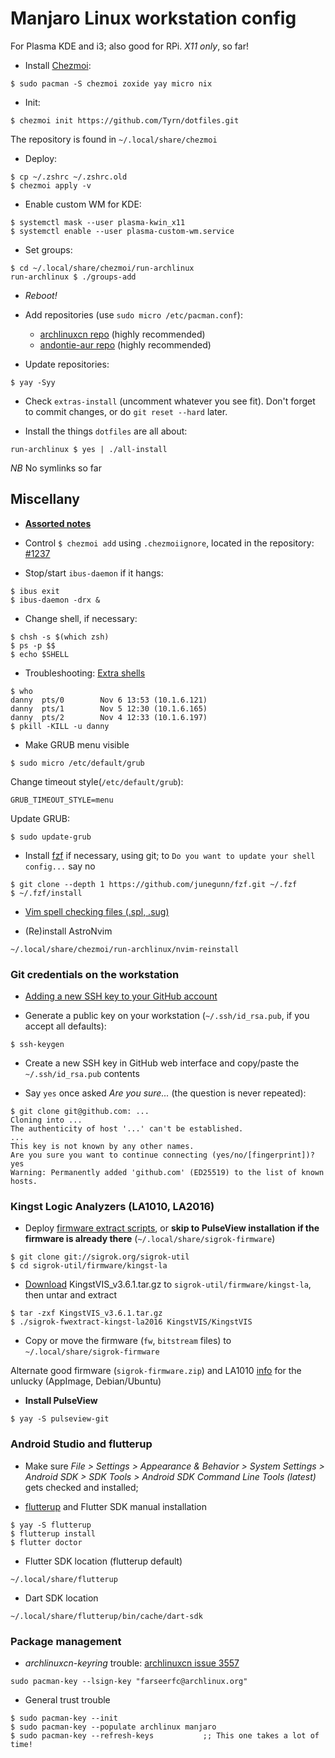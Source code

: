 # Manjaro Linux workstation config

For Plasma KDE and i3; also good for RPi. _X11 only_, so far!

- Install [Chezmoi](https://www.chezmoi.io/):

```
$ sudo pacman -S chezmoi zoxide yay micro nix
```

- Init:

```
$ chezmoi init https://github.com/Tyrn/dotfiles.git
```

The repository is found in `~/.local/share/chezmoi`

- Deploy:

```
$ cp ~/.zshrc ~/.zshrc.old
$ chezmoi apply -v
```

- Enable custom WM for KDE:

```
$ systemctl mask --user plasma-kwin_x11
$ systemctl enable --user plasma-custom-wm.service
```

- Set groups:

```
$ cd ~/.local/share/chezmoi/run-archlinux
run-archlinux $ ./groups-add
```

- _Reboot!_

- Add repositories (use `sudo micro /etc/pacman.conf`):

  - [archlinuxcn repo](https://wiki.archlinux.org/title/unofficial_user_repositories#archlinuxcn) (highly recommended)
  - [andontie-aur repo](https://wiki.archlinux.org/title/unofficial_user_repositories#andontie-aur) (highly recommended)

- Update repositories:

```
$ yay -Syy
```

- Check `extras-install` (uncomment whatever you see fit).
  Don't forget to commit changes, or do `git reset --hard` later.

- Install the things `dotfiles` are all about:

```
run-archlinux $ yes | ./all-install
```

_NB_ No symlinks so far

## Miscellany

- [**Assorted notes**](https://github.com/Tyrn/arch-chronicle/tree/master/Usage)

- Control `$ chezmoi add` using `.chezmoiignore`, located in the repository: [#1237](https://github.com/twpayne/chezmoi/issues/1237)

- Stop/start `ibus-daemon` if it hangs:

```
$ ibus exit
$ ibus-daemon -drx &
```

- Change shell, if necessary:

```
$ chsh -s $(which zsh)
$ ps -p $$
$ echo $SHELL
```

- Troubleshooting: [Extra shells](https://unix.stackexchange.com/questions/39881/running-chsh-does-not-change-shell)

```
$ who
danny  pts/0        Nov 6 13:53 (10.1.6.121)
danny  pts/1        Nov 5 12:30 (10.1.6.165)
danny  pts/2        Nov 4 12:33 (10.1.6.197)
$ pkill -KILL -u danny
```

- Make GRUB menu visible

```
$ sudo micro /etc/default/grub
```

Change timeout style(`/etc/default/grub`):

```
GRUB_TIMEOUT_STYLE=menu
```

Update GRUB:

```
$ sudo update-grub
```

- Install [fzf](https://github.com/junegunn/fzf#using-git) if necessary, using git; to `Do you want to update your shell config...` say no

```
$ git clone --depth 1 https://github.com/junegunn/fzf.git ~/.fzf
$ ~/.fzf/install
```

- [Vim spell checking files (.spl, .sug)](https://ftp.nluug.nl/vim/runtime/spell/)

- (Re)install AstroNvim

```
~/.local/share/chezmoi/run-archlinux/nvim-reinstall
```

### Git credentials on the workstation

- [Adding a new SSH key to your GitHub account](https://docs.github.com/en/authentication/connecting-to-github-with-ssh/adding-a-new-ssh-key-to-your-github-account)

- Generate a public key on your workstation (`~/.ssh/id_rsa.pub`, if you accept all defaults):

```
$ ssh-keygen
```

- Create a new SSH key in GitHub web interface and copy/paste the `~/.ssh/id_rsa.pub` contents

- Say `yes` once asked _Are you sure..._ (the question is never repeated):

```
$ git clone git@github.com: ...
Cloning into ...
The authenticity of host '...' can't be established.
...
This key is not known by any other names.
Are you sure you want to continue connecting (yes/no/[fingerprint])? yes
Warning: Permanently added 'github.com' (ED25519) to the list of known hosts.
```

### Kingst Logic Analyzers (LA1010, LA2016)

- Deploy [firmware extract scripts](https://sigrok.org/wiki/Firmware#Where_to_put_the_firmware_files), or **skip to PulseView installation if the firmware is already there** (`~/.local/share/sigrok-firmware`)

```
$ git clone git://sigrok.org/sigrok-util
$ cd sigrok-util/firmware/kingst-la
```

- [Download](http://www.qdkingst.com/en/vis-old) KingstVIS_v3.6.1.tar.gz to `sigrok-util/firmware/kingst-la`, then untar and extract

```
$ tar -zxf KingstVIS_v3.6.1.tar.gz
$ ./sigrok-fwextract-kingst-la2016 KingstVIS/KingstVIS
```

- Copy or move the firmware (`fw`, `bitstream` files) to `~/.local/share/sigrok-firmware`

Alternate good firmware (`sigrok-firmware.zip`) and LA1010 [info](https://www.foroelectro.net/herramientas-f27/analizadores-logicos-kingst-la-xxxx-y-sigrok-pulse-t474.html) for the unlucky (AppImage, Debian/Ubuntu)

- **Install PulseView**

```
$ yay -S pulseview-git
```

### Android Studio and flutterup

- Make sure _File > Settings > Appearance & Behavior > System Settings > Android SDK > SDK Tools > Android SDK Command Line Tools (latest)_ gets checked and installed;

- [flutterup](https://github.com/Decodetalkers/flutterup) and Flutter SDK manual installation

```
$ yay -S flutterup
$ flutterup install
$ flutter doctor
```

- Flutter SDK location (flutterup default)

```
~/.local/share/flutterup
```

- Dart SDK location

```
~/.local/share/flutterup/bin/cache/dart-sdk
```

### Package management

- _archlinuxcn-keyring_ trouble: [archlinuxcn issue 3557](https://github.com/archlinuxcn/repo/issues/3557)

```
sudo pacman-key --lsign-key "farseerfc@archlinux.org"
```

- General trust trouble

```
$ sudo pacman-key --init
$ sudo pacman-key --populate archlinux manjaro
$ sudo pacman-key --refresh-keys           ;; This one takes a lot of time!
```
